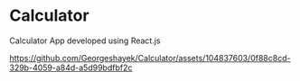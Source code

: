 # Calculator
 Calculator App developed using React.js


https://github.com/Georgeshayek/Calculator/assets/104837603/0f88c8cd-329b-4059-a84d-a5d99bdfbf2c

